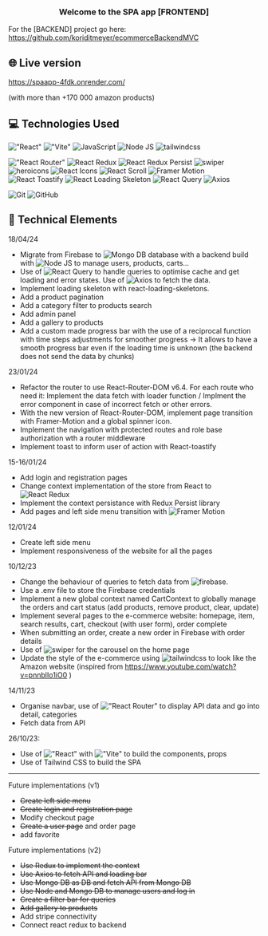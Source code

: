 <h3 align="center">
Welcome to the SPA app [FRONTEND]
</h3>

For the [BACKEND] project go here: https://github.com/koriditmeyer/ecommerceBackendMVC

## 🌐 Live version
https://spaapp-4fdk.onrender.com/

(with more than +170 000 amazon products)


## 💻 Technologies Used

!["React"](https://img.shields.io/badge/react-React-brightgreen?logo=react&logoColor=61DAFB&label=%20&labelColor=black&color=61DAFB)
!["Vite"](https://img.shields.io/badge/vite-Vite-brightgreen?logo=vite&logoColor=646CFF&label=%20&labelColor=black&color=646CFF)
![JavaScript](https://img.shields.io/badge/javascript-JavaScript-brightgreen?logo=javascript&logoColor=F7DF1E&label=%20&labelColor=black&color=F7DF1E)
![Node JS](https://img.shields.io/badge/nodedotjs-Node_Js-brightgreen?logo=nodedotjs&logoColor=339933&label=%20&labelColor=black&color=339933)
![tailwindcss](https://img.shields.io/badge/tailwindcss-Tailwind_CSS-brightgreen?logo=tailwindcss&logoColor=06B6D4&label=%20&labelColor=black&color=06B6D4)

!["React Router"](https://img.shields.io/badge/reactrouter-React_Router-brightgreen?logo=reactrouter&logoColor=CA4245&label=%20&labelColor=black&color=CA4245)
![React Redux](https://img.shields.io/badge/redux-React_Redux-brightgreen?logo=redux&logoColor=764ABC&label=%20&labelColor=black&color=764ABC)
![React Redux Persist](https://img.shields.io/badge/Redux_Persist-brightgreen?logo&logoColor=6332F6&label=%20&labelColor=black&color=black)
![swiper](https://img.shields.io/badge/swiper-Swiper-brightgreen?logo=swiper&logoColor=6332F6&label=%20&labelColor=black&color=6332F6)
![heroicons](https://img.shields.io/badge/Heroicons-brightgreen?logo=hero&logoColor=6332F6&label=%20&labelColor=black&color=black)
![React Icons](https://img.shields.io/badge/React_Icons-brightgreen?logo&logoColor=6332F6&label=%20&labelColor=black&color=black)
![React Scroll](https://img.shields.io/badge/React_Scroll-brightgreen?logo&logoColor=6332F6&label=%20&labelColor=black&color=black)
![Framer Motion](https://img.shields.io/badge/framer-Framer_Motion-brightgreen?logo=framer&logoColor=0055FF&label=%20&labelColor=black&color=0055FF)
![React Toastify](https://img.shields.io/badge/React_Toastify-brightgreen?logo&logoColor=6332F6&label=%20&labelColor=black&color=black)
![React Loading Skeleton](https://img.shields.io/badge/React_Loading_Skeleton-brightgreen?logo&logoColor=6332F6&label=%20&labelColor=black&color=black)
![React Query](https://img.shields.io/badge/React_Query-brightgreen?logo=reactquery&logoColor=FF4154&label=%20&labelColor=black&color=FF4154)
![Axios](https://img.shields.io/badge/Axios-brightgreen?logo=axios&logoColor=5A29E4&label=%20&labelColor=black&color=5A29E4)

![Git](https://img.shields.io/badge/git-Git-brightgreen?logo=git&logoColor=F05032&label=%20&labelColor=black&color=F05032)
![GitHub](https://img.shields.io/badge/github-GitHub-brightgreen?logo=github&logoColor=white&label=%20&labelColor=black&color=181717)

## 💼 Technical Elements

18/04/24
- Migrate from Firebase to ![Mongo DB](https://img.shields.io/badge/nodedotjs-MongoDb-brightgreen?logo=mongodb&logoColor=47A248&label=%20&labelColor=black&color=47A248) database with a backend build with ![Node JS](https://img.shields.io/badge/nodedotjs-Node_Js-brightgreen?logo=nodedotjs&logoColor=339933&label=%20&labelColor=black&color=339933) to manage users, products, carts...
- Use of ![React Query](https://img.shields.io/badge/React_Query-brightgreen?logo=reactquery&logoColor=FF4154&label=%20&labelColor=black&color=FF4154) to handle queries to optimise cache and get loading and error states. Use of ![Axios](https://img.shields.io/badge/Axios-brightgreen?logo=axios&logoColor=5A29E4&label=%20&labelColor=black&color=5A29E4) to fetch the data. 
- Implement loading skeleton with react-loading-skeletons. 
- Add a product pagination
- Add a category filter to products search
- Add admin panel
- Add a gallery to products
- Add a custom made progress bar with the use of a reciprocal function with time steps adjustments for smoother progress -> It allows to have a smooth progress bar even if the loading time is unknown (the backend does not send the data by chunks)

23/01/24
- Refactor the router to use React-Router-DOM v6.4. For each route who need it: Implement the data fetch with loader function / Implment the error component in case of incorrect fetch or other errors.
- With the new version of React-Router-DOM, implement page transition with Framer-Motion and a global spinner icon.
- Implement the navigation with protected routes and role base authorization wth a router middleware
- Implement toast to inform user of action with React-toastify

15-16/01/24
- Add login and registration pages
- Change context implementation of the store from React to ![React Redux](https://img.shields.io/badge/redux-React_Redux-brightgreen?logo=redux&logoColor=764ABC&label=%20&labelColor=black&color=764ABC)
- Implement the context persistance with Redux Persist library
- Add pages and left side menu transition with ![Framer Motion](https://img.shields.io/badge/framer-Framer_Motion-brightgreen?logo=framer&logoColor=0055FF&label=%20&labelColor=black&color=0055FF)

12/01/24
- Create left side menu
- Implement responsiveness of the website for all the pages

10/12/23

- Change the behaviour of queries to fetch data from ![firebase](https://img.shields.io/badge/firebase-Firebase-brightgreen?logo=firebase&logoColor=FFCA28&label=%20&labelColor=black&color=FFCA28).
- Use a .env file to store the Firebase credentials
- Implement a new global context named CartContext to globally manage the orders and cart status (add products, remove product, clear, update)
- Implement several pages to the e-commerce website: homepage, item, search results, cart, checkout (with user form), order complete
- When submitting an order, create a new order in Firebase with order details
- Use of ![swiper](https://img.shields.io/badge/swiper-Swiper-brightgreen?logo=swiper&logoColor=6332F6&label=%20&labelColor=black&color=6332F6) for the carousel on the home page
- Update the style of the e-commerce using ![tailwindcss](https://img.shields.io/badge/tailwindcss-Tailwind_CSS-brightgreen?logo=tailwindcss&logoColor=06B6D4&label=%20&labelColor=black&color=06B6D4) to look like the Amazon website (inspired from https://www.youtube.com/watch?v=pnnblIo1iO0 )


14/11/23

- Organise navbar, use of !["React Router"](https://img.shields.io/badge/reactrouter-React_Router-brightgreen?logo=reactrouter&logoColor=CA4245&label=%20&labelColor=black&color=CA4245) to display API data and go into detail, categories
- Fetch data from API

26/10/23:

- Use of !["React"](https://img.shields.io/badge/react-React-brightgreen?logo=react&logoColor=61DAFB&label=%20&labelColor=black&color=61DAFB) with !["Vite"](https://img.shields.io/badge/vite-Vite-brightgreen?logo=vite&logoColor=646CFF&label=%20&labelColor=black&color=646CFF) to build the components, props
- Use of Tailwind CSS to build the SPA

----

Future implementations (v1)
- ~~Create left side menu~~
- ~~Create login and registration page~~
- Modify checkout page
- ~~Create a user page~~ and order page
- add favorite

Future implementations (v2)
- ~~Use Redux to implement the context~~
- ~~Use Axios to fetch API and loading bar~~
- ~~Use Mongo DB as DB and fetch API from Mongo DB~~
- ~~Use Node and Mongo DB to manage users and log in~~
- ~~Create a filter bar for queries~~
- ~~Add gallery to products~~
- Add stripe connectivity
- Connect react redux to backend